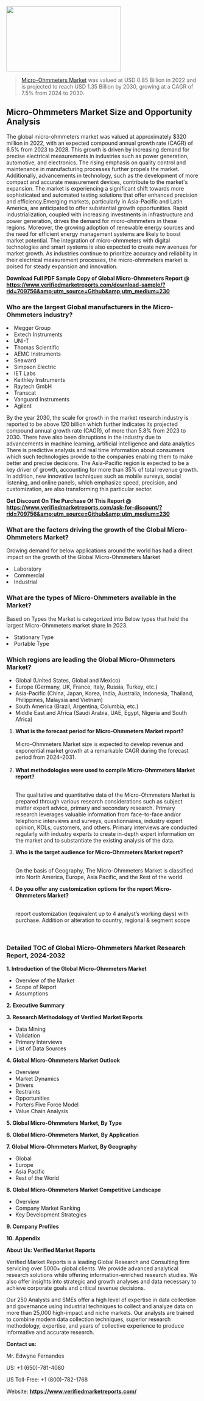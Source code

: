 <img src="https://ffe5etoiles.com/wp-content/uploads/2024/12/MST1-300x171.png" alt="" width="300" height="171" class="alignnone size-medium wp-image-20088" /><blockquote><p><p><a href="https://www.verifiedmarketreports.com/download-sample/?rid=709756&utm_source=Github&utm_medium=230" target="_blank">Micro-Ohmmeters Market</a> was valued at USD 0.85 Billion in 2022 and is projected to reach USD 1.35 Billion by 2030, growing at a CAGR of 7.5% from 2024 to 2030.</p></blockquote><p><h2>Micro-Ohmmeters Market Size and Opportunity Analysis</h2>The global micro-ohmmeters market was valued at approximately $320 million in 2022, with an expected compound annual growth rate (CAGR) of 6.5% from 2023 to 2028. This growth is driven by increasing demand for precise electrical measurements in industries such as power generation, automotive, and electronics. The rising emphasis on quality control and maintenance in manufacturing processes further propels the market. Additionally, advancements in technology, such as the development of more compact and accurate measurement devices, contribute to the market's expansion. The market is experiencing a significant shift towards more sophisticated and automated testing solutions that offer enhanced precision and efficiency.Emerging markets, particularly in Asia-Pacific and Latin America, are anticipated to offer substantial growth opportunities. Rapid industrialization, coupled with increasing investments in infrastructure and power generation, drives the demand for micro-ohmmeters in these regions. Moreover, the growing adoption of renewable energy sources and the need for efficient energy management systems are likely to boost market potential. The integration of micro-ohmmeters with digital technologies and smart systems is also expected to create new avenues for market growth. As industries continue to prioritize accuracy and reliability in their electrical measurement processes, the micro-ohmmeters market is poised for steady expansion and innovation.</p><p class=""><strong>Download Full PDF Sample Copy of Global Micro-Ohmmeters Report @ <a href="https://www.verifiedmarketreports.com/download-sample/?rid=709756&amp;utm_source=Github&amp;utm_medium=230" target="_blank">https://www.verifiedmarketreports.com/download-sample/?rid=709756&amp;utm_source=Github&amp;utm_medium=230</a></strong></p><h3 id="" class="">Who are the largest Global manufacturers in the Micro-Ohmmeters industry?</h3><p><li>Megger Group</li><li> Extech Instruments</li><li> UNI-T</li><li> Thomas Scientific</li><li> AEMC Instruments</li><li> Seaward</li><li> Simpson Electric</li><li> IET Labs</li><li> Keithley Instruments</li><li> Raytech GmbH</li><li> Transcat</li><li> Vanguard Instruments</li><li> Agilent</li></p><div class=""><div class="" dir="" data-message-author-role="" data-message-id="" data-message-model-slug=""><div class=""><div class=""><div class=""><div class="" dir="" data-message-author-role="" data-message-id="" data-message-model-slug=""><div class=""><div class=""><p>By the year 2030, the scale for growth in the market research industry is reported to be above 120 billion which further indicates its projected compound annual growth rate (CAGR), of more than 5.8% from 2023 to 2030. There have also been disruptions in the industry due to advancements in machine learning, artificial intelligence and data analytics There is predictive analysis and real time information about consumers which such technologies provide to the companies enabling them to make better and precise decisions. The Asia-Pacific region is expected to be a key driver of growth, accounting for more than 35% of total revenue growth. In addition, new innovative techniques such as mobile surveys, social listening, and online panels, which emphasize speed, precision, and customization, are also transforming this particular sector.</p><p><strong>Get Discount On The Purchase Of This Report @&nbsp; <a href="https://www.verifiedmarketreports.com/ask-for-discount/?rid=709756&amp;utm_source=Github&amp;utm_medium=230" target="_blank">https://www.verifiedmarketreports.com/ask-for-discount/?rid=709756&amp;utm_source=Github&amp;utm_medium=230</a></strong></p></div></div></div></div></div></div></div></div><h3 id="" class="">What are the factors driving the growth of the Global Micro-Ohmmeters Market?</h3><p id="" class="">Growing demand for below applications around the world has had a direct impact on the growth of the Global Micro-Ohmmeters Market</p><p id="" class=""><li>Laboratory</li><li> Commercial</li><li> Industrial</li></p><h3 id="" class="">What are the types of Micro-Ohmmeters available in the Market?</h3><p id="" class="">Based on Types the Market is categorized into Below types that held the largest Micro-Ohmmeters market share In 2023.</p><p id="" class=""><li>Stationary Type</li><li> Portable Type</li></p><h3 id="" class="">Which regions are leading the Global Micro-Ohmmeters Market?</h3><ul><li>Global (United States, Global and Mexico)</li><li>Europe (Germany, UK, France, Italy, Russia, Turkey, etc.)</li><li>Asia-Pacific (China, Japan, Korea, India, Australia, Indonesia, Thailand, Philippines, Malaysia and Vietnam)</li><li>South America (Brazil, Argentina, Columbia, etc.)</li><li>Middle East and Africa (Saudi Arabia, UAE, Egypt, Nigeria and South Africa)</li></ul><p><ol><li><strong>What is the forecast period for Micro-Ohmmeters Market report?<br /></strong><br /><span data-sheets-root="1" data-sheets-value="{&quot;1&quot;:2,&quot;2&quot;:&quot;XXXX size is expected to develop revenue and exponential market growth at a remarkable CAGR during the forecast period from 2024&ndash;2030.&quot;}" data-sheets-userformat="{&quot;2&quot;:12674,&quot;4&quot;:{&quot;1&quot;:2,&quot;2&quot;:16776960},&quot;10&quot;:2,&quot;11&quot;:0,&quot;15&quot;:&quot;Arial&quot;,&quot;16&quot;:12}">Micro-Ohmmeters Market size is expected to develop revenue and exponential market growth at a remarkable CAGR during the forecast period from 2024&ndash;2031.</span><br /><br /></li><li><strong>What methodologies were used to compile Micro-Ohmmeters Market report?<br /><br /></strong><p>The qualitative and quantitative data of the&nbsp;Micro-Ohmmeters Market is prepared through various research considerations such as subject matter expert advice, primary and secondary research. Primary research leverages valuable information from face-to-face and/or telephonic interviews and surveys, questionnaires, industry expert opinion, KOLs, customers, and others. Primary interviews are conducted regularly with industry experts to create in-depth expert information on the market and to substantiate the existing analysis of the data.&nbsp;</p></li><li><strong>Who is the target audience for Micro-Ohmmeters Market report?<br /><br /></strong><p>On the basis of Geography, The&nbsp;Micro-Ohmmeters Market is classified into North America, Europe, Asia Pacific, and the Rest of the world.</p></li><li><strong>Do you offer any customization options for the report Micro-Ohmmeters Market?<br /><br /></strong><p>report customization (equivalent up to 4 analyst&rsquo;s working days) with purchase. Addition or alteration to country, regional &amp; segment scope</p><p>&nbsp;</p></li></ol></p><h3 id="" class="">Detailed TOC of Global Micro-Ohmmeters Market Research Report, 2024-2032</h3><p id="" class=""><strong>1. Introduction of the Global Micro-Ohmmeters Market</strong></p><ul><li>Overview of the Market</li><li>Scope of Report</li><li>Assumptions</li></ul><p id="" class=""><strong>2. Executive Summary</strong></p><p id="" class=""><strong>3. Research Methodology of&nbsp;Verified Market Reports</strong></p><ul><li>Data Mining</li><li>Validation</li><li>Primary Interviews</li><li>List of Data Sources</li></ul><p id="" class=""><strong>4. Global Micro-Ohmmeters Market Outlook</strong></p><ul><li>Overview</li><li>Market Dynamics</li><li>Drivers</li><li>Restraints</li><li>Opportunities</li><li>Porters Five Force Model</li><li>Value Chain Analysis</li></ul><p id="" class=""><strong>5. Global Micro-Ohmmeters Market, By&nbsp;Type</strong></p><p id="" class=""><strong>6. Global Micro-Ohmmeters Market, By Application</strong></p><p id="" class=""><strong>7. Global Micro-Ohmmeters Market, By Geography</strong></p><ul><li>Global</li><li>Europe</li><li>Asia Pacific</li><li>Rest of the World</li></ul><p id="" class=""><strong>8. Global Micro-Ohmmeters Market Competitive Landscape</strong></p><ul><li>Overview</li><li>Company Market Ranking</li><li>Key Development Strategies</li></ul><p id="" class=""><strong>9. Company Profiles</strong></p><p id="" class=""><strong>10. Appendix</strong></p><p id="" class=""><strong>About Us: Verified Market Reports</strong></p><p id="" class="">Verified Market Reports is a leading Global Research and Consulting firm servicing over 5000+ global clients. We provide advanced analytical research solutions while offering information-enriched research studies. We also offer insights into strategic and growth analyses and data necessary to achieve corporate goals and critical revenue decisions.</p><p id="" class="">Our 250 Analysts and SMEs offer a high level of expertise in data collection and governance using industrial techniques to collect and analyze data on more than 25,000 high-impact and niche markets. Our analysts are trained to combine modern data collection techniques, superior research methodology, expertise, and years of collective experience to produce informative and accurate research.</p><p id="" class=""><strong>Contact us:</strong></p><p id="" class="">Mr. Edwyne Fernandes</p><p id="" class="">US: +1 (650)-781-4080</p><p id="" class="">US Toll-Free: +1 (800)-782-1768</p><p id="" class="">Website: <a target="" data-test-app-aware-link=""><strong>https://www.verifiedmarketreports.com/</strong></a></p>
